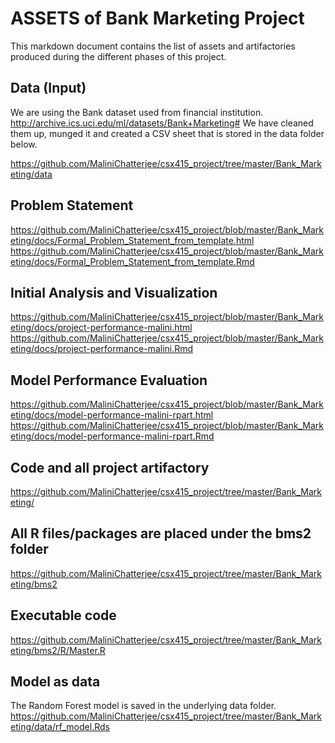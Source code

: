 # ASSETS of Bank Marketing Project

This markdown document contains the list of assets and artifactories produced during the different phases of this project.

## Data (Input)

We are using the Bank dataset used from financial institution. http://archive.ics.uci.edu/ml/datasets/Bank+Marketing#
We have cleaned them up, munged it and created a CSV sheet that is stored in the data folder below.

https://github.com/MaliniChatterjee/csx415_project/tree/master/Bank_Marketing/data

## Problem Statement

https://github.com/MaliniChatterjee/csx415_project/blob/master/Bank_Marketing/docs/Formal_Problem_Statement_from_template.html
https://github.com/MaliniChatterjee/csx415_project/blob/master/Bank_Marketing/docs/Formal_Problem_Statement_from_template.Rmd

## Initial Analysis and Visualization

https://github.com/MaliniChatterjee/csx415_project/blob/master/Bank_Marketing/docs/project-performance-malini.html
https://github.com/MaliniChatterjee/csx415_project/blob/master/Bank_Marketing/docs/project-performance-malini.Rmd

## Model Performance Evaluation

https://github.com/MaliniChatterjee/csx415_project/blob/master/Bank_Marketing/docs/model-performance-malini-rpart.html
https://github.com/MaliniChatterjee/csx415_project/blob/master/Bank_Marketing/docs/model-performance-malini-rpart.Rmd


## Code and all project artifactory

https://github.com/MaliniChatterjee/csx415_project/tree/master/Bank_Marketing/
## All R files/packages are placed under the bms2 folder
https://github.com/MaliniChatterjee/csx415_project/tree/master/Bank_Marketing/bms2

## Executable code
https://github.com/MaliniChatterjee/csx415_project/tree/master/Bank_Marketing/bms2/R/Master.R

## Model as data

The Random Forest model is saved in the underlying data folder.
https://github.com/MaliniChatterjee/csx415_project/tree/master/Bank_Marketing/data/rf_model.Rds





